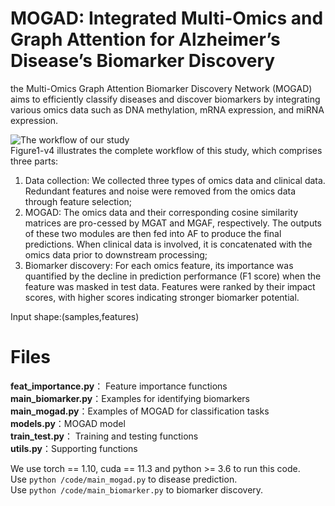 # MOGAD: Integrated Multi-Omics and Graph Attention for Alzheimer’s Disease’s Biomarker Discovery 
the Multi-Omics Graph Attention Biomarker Discovery Network (MOGAD) aims to efficiently classify diseases and discover biomarkers by integrating various omics data such as DNA methylation, mRNA expression, and miRNA expression.  

![The workflow of our study](Figure1-v4.tiff)  
Figure1-v4 illustrates the complete workflow of this study, which comprises three parts:  
1) Data collection: We collected three types of omics data and clinical data. Redundant features and noise were removed from the omics data through feature selection;   
2) MOGAD: The omics data and their corresponding cosine similarity matrices are pro-cessed by MGAT and MGAF, respectively. The outputs of these two modules are then fed into AF to produce the final predictions. When clinical data is involved, it is concatenated with the omics data prior to downstream processing;   
3) Biomarker discovery: For each omics feature, its importance was quantified by the decline in prediction performance (F1 score) when the feature was masked in test data. Features were ranked by their impact scores, with higher scores indicating stronger biomarker potential.
  
Input shape:(samples,features)
# Files
**feat_importance.py**： Feature importance functions  
**main_biomarker.py**：Examples for identifying biomarkers   
**main_mogad.py**：Examples of MOGAD for classification tasks  
**models.py**：MOGAD model  
**train_test.py**： Training and testing functions  
**utils.py**：Supporting functions   
  
 We use torch == 1.10, cuda == 11.3 and python >= 3.6 to run this code.  
 Use `python /code/main_mogad.py` to disease prediction.  
 Use `python /code/main_biomarker.py` to biomarker discovery.
